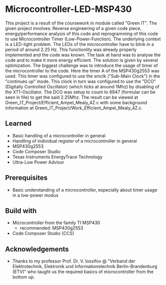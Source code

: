 # Microcontroller-LED-MSP430
This project is a result of the coursework in module called "Green IT". The given project involves: Reverse engineering of a given code piece, energy/performance analysis of this code and reprogramming of this code to use Microcontroller Timer (Low-Power-Function).
The underlying context is a LED-light problem. The LEDs of the microcontroller have to blink in a period of around 2.25 Hz. This functionlity was already properly implemented and the code was known. The task at hand was to analyse the code and to make it more energy efficient. The solution is given by several optimization. The biggest challenge was to introduce the usage of timer of the microcontroller to the code. Here the timer A of the MSP430g2553 was used. This timer was configured to use the smclk ("Sub-Main Clock") in the "continues up" mode. This clock in turn was configured to use the "DCO" (Digitally Controlled Oscillator) (which ticks at around 1Mhz) by disabling of the XT1-Oscillator. The DCO was setup to count to 6947 (formular can be seen in file) to get the said 2.25Mhz. The result can be viewed at Green_IT_Project/Efficient_Ampel_Mealy_4Z.c with some background information at Green_IT_Project/Work_Efficient_Ampel_Mealy_4Z.c.

## Learned
- Basic handling of a microcontroller in general
- Handling of individual register of a microcontroller in general
- MSP430g2553
- Code Composer Studio
- Texas Instruments EnergyTrace Technology
- Ultra-Low Power Advisor

## Prerequisites
- Basic understanding of a microcontroller, especially about timer usage in a low-power modus

## Build with
- Microcontroller from the family TI MSP430
  - recommended: MSP430g2553
- Code Composer Studio (CCS)

## Acknowledgements
- Thanks to my professor Prof. Dr. V. Iossifov @ "Verband der Elektrotechnik, Elektronik und Informationstechnik Berlin-Brandenburg (ETV)" who taught us the required basics of microcontroller from the bottom up.
